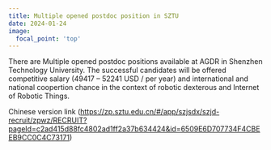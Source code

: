 ```yaml
---
title: Multiple opened postdoc position in SZTU
date: 2024-01-24
image:
  focal_point: 'top'
---
```


There are Multiple opened postdoc positions available at AGDR in Shenzhen Technology University. The successful candidates will be offered competitive salary (49417 – 52241 USD / per year) and international and national coopertion chance in the context of robotic dexterous and Internet of Robotic Things. 

Chinese version link (https://zp.sztu.edu.cn/#/app/szjsdx/szjd-recruit/zpwz/RECRUIT?pageId=c2ad415d88fc4802ad1ff2a37b634424&id=6509E6D707734F4CBEEB9CC0C4C73171)

<!--more-->
